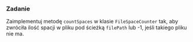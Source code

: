 ### Zadanie

Zaimplementuj metodę `countSpaces` w klasie `FileSpaceCounter` tak, aby
zwróciła ilość spacji w pliku pod ścieżką `filePath` lub  -1, jeśli takiego pliku nie ma.